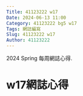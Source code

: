 ```yaml
---
Title: 41123222 w17
Date: 2024-06-13 11:00
Category: 41123222 bg5 w17
Tags: 網誌編寫
Slug: 41123222 w17
Author: 41123222 
---
```


2024 Spring 每周網誌心得.

<!-- PELICAN_END_SUMMARY -->

# w17網誌心得